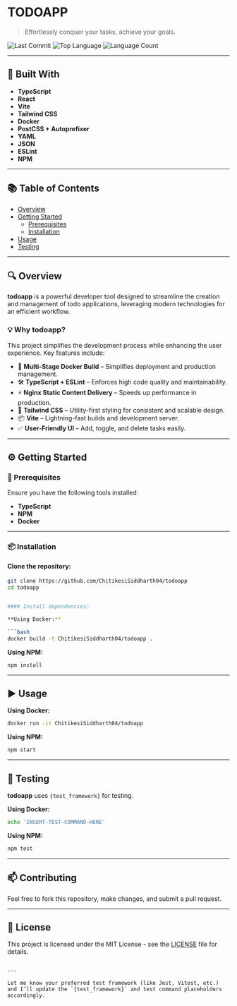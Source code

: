 # TODOAPP

> Effortlessly conquer your tasks, achieve your goals.

![Last Commit](https://img.shields.io/github/last-commit/ChitikesiSiddharth04/todoapp)
![Top Language](https://img.shields.io/github/languages/top/ChitikesiSiddharth04/todoapp)
![Language Count](https://img.shields.io/github/languages/count/ChitikesiSiddharth04/todoapp)

---

## 🚀 Built With

- **TypeScript**
- **React**
- **Vite**
- **Tailwind CSS**
- **Docker**
- **PostCSS + Autoprefixer**
- **YAML**
- **JSON**
- **ESLint**
- **NPM**

---

## 📚 Table of Contents

- [Overview](#overview)
- [Getting Started](#getting-started)
  - [Prerequisites](#prerequisites)
  - [Installation](#installation)
- [Usage](#usage)
- [Testing](#testing)

---

## 🔍 Overview

**todoapp** is a powerful developer tool designed to streamline the creation and management of todo applications, leveraging modern technologies for an efficient workflow.

### 💡 Why todoapp?

This project simplifies the development process while enhancing the user experience. Key features include:

- 🚀 **Multi-Stage Docker Build** – Simplifies deployment and production management.
- 🛠️ **TypeScript + ESLint** – Enforces high code quality and maintainability.
- ⚡ **Nginx Static Content Delivery** – Speeds up performance in production.
- 🎨 **Tailwind CSS** – Utility-first styling for consistent and scalable design.
- 📦 **Vite** – Lightning-fast builds and development server.
- ✅ **User-Friendly UI** – Add, toggle, and delete tasks easily.

---

## ⚙️ Getting Started

### 🔑 Prerequisites

Ensure you have the following tools installed:

- **TypeScript**
- **NPM**
- **Docker**

---

### 📦 Installation

#### Clone the repository:

```bash
git clone https://github.com/ChitikesiSiddharth04/todoapp
cd todoapp


#### Install dependencies:

**Using Docker:**

```bash
docker build -t ChitikesiSiddharth04/todoapp .
```

**Using NPM:**

```bash
npm install
```

---

## ▶️ Usage

**Using Docker:**

```bash
docker run -it ChitikesiSiddharth04/todoapp
```

**Using NPM:**

```bash
npm start
```

---

## 🧪 Testing

**todoapp** uses `{test_framework}` for testing.

**Using Docker:**

```bash
echo 'INSERT-TEST-COMMAND-HERE'
```

**Using NPM:**

```bash
npm test
```

---

## 📫 Contributing

Feel free to fork this repository, make changes, and submit a pull request.

---

## 📄 License

This project is licensed under the MIT License - see the [LICENSE](LICENSE) file for details.

```

---

Let me know your preferred test framework (like Jest, Vitest, etc.) and I’ll update the `{test_framework}` and test command placeholders accordingly.
```
